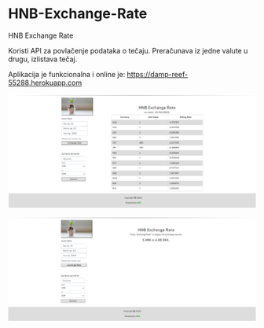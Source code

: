 # HNB-Exchange-Rate
HNB Exchange Rate

Koristi API za povlačenje podataka o tečaju. 
Preračunava iz jedne valute u drugu, izlistava tečaj.

Aplikacija je funkcionalna i online je: https://damp-reef-55288.herokuapp.com

![alt text](https://github.com/suncica-negra/HNB-Exchange-Rate/blob/master/public/exchange1.png)

![alt text](https://github.com/suncica-negra/HNB-Exchange-Rate/blob/master/public/exchange2.png)
